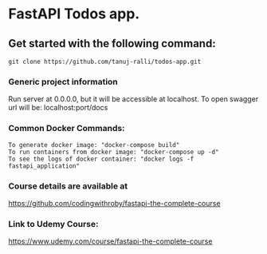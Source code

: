 # FastAPI Todos app.

## Get started with the following command:
`git clone https://github.com/tanuj-ralli/todos-app.git`

### Generic project information
Run server at 0.0.0.0, but it will be accessible at localhost.
To open swagger url will be: localhost:port/docs

### Common Docker Commands:
```
To generate docker image: "docker-compose build"  
To run containers from docker image: "docker-compose up -d"
To see the logs of docker container: "docker logs -f fastapi_application"
```

### Course details are available at 
https://github.com/codingwithroby/fastapi-the-complete-course

### Link to Udemy Course: 
https://www.udemy.com/course/fastapi-the-complete-course
